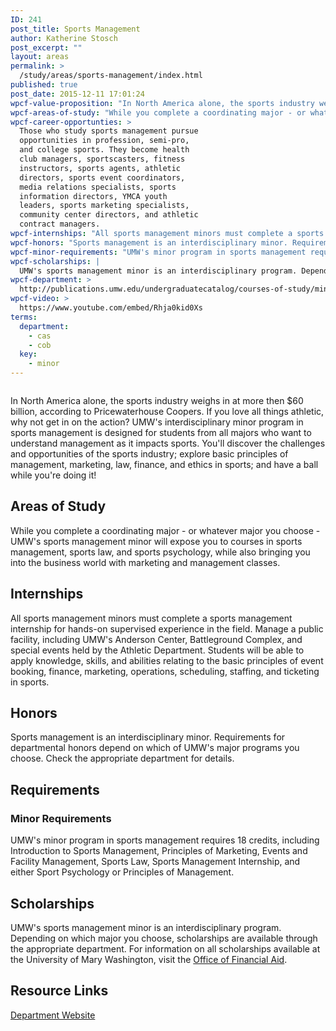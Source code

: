 ```yaml
---
ID: 241
post_title: Sports Management
author: Katherine Stosch
post_excerpt: ""
layout: areas
permalink: >
  /study/areas/sports-management/index.html
published: true
post_date: 2015-12-11 17:01:24
wpcf-value-proposition: "In North America alone, the sports industry weighs in at more then $60 billion, according to Pricewaterhouse Coopers. If you love all things athletic, why not get in on the action? UMW's interdisciplinary minor program in sports management is designed for students from all majors who want to understand management as it impacts sports. You'll discover the challenges and opportunities of the sports industry; explore basic principles of management, marketing, law, finance, and ethics in sports; and have a ball while you're doing it!"
wpcf-areas-of-study: "While you complete a coordinating major - or whatever major you choose - UMW's sports management minor will expose you to courses in sports management, sports law, and sports psychology, while also bringing you into the business world with marketing and management classes."
wpcf-career-opportunties: >
  Those who study sports management pursue
  opportunities in profession, semi-pro,
  and college sports. They become health
  club managers, sportscasters, fitness
  instructors, sports agents, athletic
  directors, sports event coordinators,
  media relations specialists, sports
  information directors, YMCA youth
  leaders, sports marketing specialists,
  community center directors, and athletic
  contract managers.
wpcf-internships: "All sports management minors must complete a sports management internship for hands-on supervised experience in the field. Manage a public facility, including UMW's Anderson Center, Battleground Complex, and special events held by the Athletic Department. Students will be able to apply knowledge, skills, and abilities relating to the basic principles of event booking, finance, marketing, operations, scheduling, staffing, and ticketing in sports."
wpcf-honors: "Sports management is an interdisciplinary minor. Requirements for departmental honors depend on which of UMW's major programs you choose. Check the appropriate department for details."
wpcf-minor-requirements: "UMW's minor program in sports management requires 18 credits, including Introduction to Sports Management, Principles of Marketing, Events and Facility Management, Sports Law, Sports Management Internship, and either Sport Psychology or Principles of Management."
wpcf-scholarships: |
  UMW's sports management minor is an interdisciplinary program. Depending on which major you choose, scholarships are available through the appropriate department. For information on all scholarships available at the University of Mary Washington, visit the <a href="https://www.umw.edu/financialaid/types/scholarship-opportunities/">Office of Financial Aid</a>.
wpcf-department: >
  http://publications.umw.edu/undergraduatecatalog/courses-of-study/minors/sports-management-minor/
wpcf-video: >
  https://www.youtube.com/embed/Rhja0kid0Xs
terms:
  department:
    - cas
    - cob
  key:
    - minor
---
```


<!-- Types Custom Fields: -->

<!-- video -->
[![]()](https://www.youtube.com/embed/Rhja0kid0Xs)
<!-- End video -->

<!-- value-proposition -->
In North America alone, the sports industry weighs in at more then $60 billion, according to Pricewaterhouse Coopers. If you love all things athletic, why not get in on the action? UMW\'s interdisciplinary minor program in sports management is designed for students from all majors who want to understand management as it impacts sports. You\'ll discover the challenges and opportunities of the sports industry; explore basic principles of management, marketing, law, finance, and ethics in sports; and have a ball while you\'re doing it!
<!-- End value-proposition -->

<!-- areas-of-study -->
## Areas of Study
While you complete a coordinating major - or whatever major you choose - UMW\'s sports management minor will expose you to courses in sports management, sports law, and sports psychology, while also bringing you into the business world with marketing and management classes.
<!-- End areas-of-study -->

<!-- internships -->
## Internships
All sports management minors must complete a sports management internship for hands-on supervised experience in the field. Manage a public facility, including UMW\'s Anderson Center, Battleground Complex, and special events held by the Athletic Department. Students will be able to apply knowledge, skills, and abilities relating to the basic principles of event booking, finance, marketing, operations, scheduling, staffing, and ticketing in sports.
<!-- End internships -->

<!-- honors -->
## Honors
Sports management is an interdisciplinary minor. Requirements for departmental honors depend on which of UMW\'s major programs you choose. Check the appropriate department for details.
<!-- End honors -->

<!-- requirements -->
## Requirements

<!-- minor-requirements -->
### Minor Requirements
UMW\'s minor program in sports management requires 18 credits, including Introduction to Sports Management, Principles of Marketing, Events and Facility Management, Sports Law, Sports Management Internship, and either Sport Psychology or Principles of Management.
<!-- End minor-requirements -->

<!-- End requirements -->

<!-- scholarships -->
## Scholarships
UMW\'s sports management minor is an interdisciplinary program. Depending on which major you choose, scholarships are available through the appropriate department. For information on all scholarships available at the University of Mary Washington, visit the [Office of Financial Aid]("https://www.umw.edu/financialaid/types/scholarship-opportunities/").
<!-- End scholarships -->

<!-- resource-links -->
## Resource Links

<!-- department -->
[Department Website](http://publications.umw.edu/undergraduatecatalog/courses-of-study/minors/sports-management-minor/)

<!-- End department -->

<!-- End resource-links -->

<!-- End Types Custom Fields -->